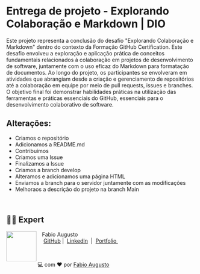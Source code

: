 # Entrega de projeto - Explorando Colaboração e Markdown | DIO
Este projeto representa a conclusão do desafio "Explorando Colaboração e Markdown" dentro do contexto da Formação GitHub Certification. Este desafio envolveu a exploração e aplicação prática de conceitos fundamentais relacionados à colaboração em projetos de desenvolvimento de software, juntamente com o uso eficaz do Markdown para formatação de documentos. Ao longo do projeto, os participantes se envolveram em atividades que abrangiam desde a criação e gerenciamento de repositórios até a colaboração em equipe por meio de pull requests, issues e branches. O objetivo final foi demonstrar habilidades práticas na utilização das ferramentas e práticas essenciais do GitHub, essenciais para o desenvolvimento colaborativo de software.

## Alterações:
- Criamos o repositório
- Adicionamos a README.md
- Contribuímos
- Criamos uma Issue
- Finalizamos a Issue
- Criamos a branch develop
- Alteramos e adicionamos uma página HTML
- Enviamos a branch para o servidor juntamente com as modificações
- Melhoraos a descrição do projeto na branch Main

<br>

## 👨‍💻 Expert

<p>
    <img 
      align=left 
      margin=10 
      width=80 
      src="https://avatars.githubusercontent.com/u/44373172"
    />
    <p>&nbsp&nbsp&nbspFabio Augusto<br>
    &nbsp&nbsp&nbsp
    <a href="https://github.com/fabiocasadossites">
    GitHub</a>&nbsp;|&nbsp;
    <a href="https://www.linkedin.com/in/fabioasa/">LinkedIn</a>
&nbsp;|&nbsp;
    <a href="https://www.fabioaugusto.dev/">
    Portfolio </a>
&nbsp;&nbsp;</p>
</p>
<br/>
<p>

💻 com ❤️ por [Fabio Augusto](https://github.com/fabiocasadossites)
